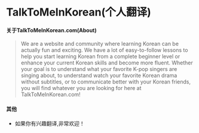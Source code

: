 TalkToMeInKorean(个人翻译)
================

#### 关于TalkToMeInKorean.com(About)

> We are a website and community where learning Korean can be actually fun and exciting. We have a lot of easy-to-follow lessons to help you start learning Korean from a complete beginner level or enhance your current Korean skills and become more fluent. Whether your goal is to understand what your favorite K-pop singers are singing about, to understand watch your favorite Korean drama without subtitles, or to communicate better with your Korean friends, you will find whatever you are looking for here at TalkToMeInKorean.com!

#### 其他
* 如果你有兴趣翻译,非常欢迎！
